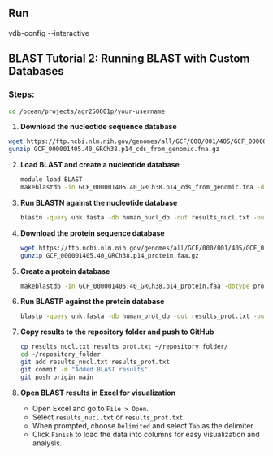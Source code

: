 ## Run
vdb-config --interactive

## BLAST Tutorial 2: Running BLAST with Custom Databases

### Steps:

``` bash
cd /ocean/projects/agr250001p/your-username
```

1.  **Download the nucleotide sequence database**
   ```bash
   wget https://ftp.ncbi.nlm.nih.gov/genomes/all/GCF/000/001/405/GCF_000001405.40_GRCh38.p14/GCF_000001405.40_GRCh38.p14_cds_from_genomic.fna.gz
   gunzip GCF_000001405.40_GRCh38.p14_cds_from_genomic.fna.gz
   ```

2. **Load BLAST and create a nucleotide database**
   ```bash
   module load BLAST
   makeblastdb -in GCF_000001405.40_GRCh38.p14_cds_from_genomic.fna -dbtype nucl -out human_nucl_db
   ```

3. **Run BLASTN against the nucleotide database**
   ```bash
   blastn -query unk.fasta -db human_nucl_db -out results_nucl.txt -outfmt "6 qseqid sseqid pident length mismatch gapopen qstart qend sstart send evalue bitscore stitle"
   ```

4. **Download the protein sequence database**
   ```bash
   wget https://ftp.ncbi.nlm.nih.gov/genomes/all/GCF/000/001/405/GCF_000001405.40_GRCh38.p14/GCF_000001405.40_GRCh38.p14_protein.faa.gz
   gunzip GCF_000001405.40_GRCh38.p14_protein.faa.gz
   ```

5. **Create a protein database**
   ```bash
   makeblastdb -in GCF_000001405.40_GRCh38.p14_protein.faa -dbtype prot -out human_prot_db
   ```

6. **Run BLASTP against the protein database**
   ```bash
   blastp -query unk.fasta -db human_prot_db -out results_prot.txt -outfmt "6 qseqid sseqid pident length mismatch gapopen qstart qend sstart send evalue bitscore stitle"
   ```

7. **Copy results to the repository folder and push to GitHub**
   ```bash
   cp results_nucl.txt results_prot.txt ~/repository_folder/
   cd ~/repository_folder
   git add results_nucl.txt results_prot.txt
   git commit -m "Added BLAST results"
   git push origin main
   ```

8. **Open BLAST results in Excel for visualization**
   - Open Excel and go to `File > Open`.
   - Select `results_nucl.txt` or `results_prot.txt`.
   - When prompted, choose `Delimited` and select `Tab` as the delimiter.
   - Click `Finish` to load the data into columns for easy visualization and analysis.

